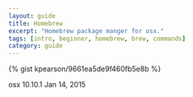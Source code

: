 ```yaml
---
layout: guide
title: Homebrew
excerpt: "Homebrew package manger for osx."
tags: [intro, beginner, homebrew, brew, commands]
category: guide
---
```


{% gist kpearson/9661ea5de9f460fb5e8b %}


osx 10.10.1     Jan 14, 2015
